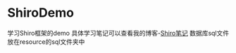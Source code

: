 # ShiroDemo
学习Shiro框架的demo
具体学习笔记可以查看我的博客-[Shiro笔记](https://youngsheep.fun/2023/06/30/Shiro/)
数据库sql文件放在resource的sql文件夹中
